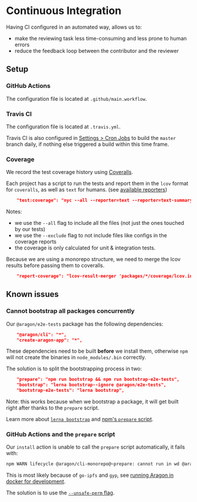 # Continuous Integration

Having CI configured in an automated way, allows us to:

- make the reviewing task less time-consuming and less prone to human errors
- reduce the feedback loop between the contributor and the reviewer

## Setup

### GitHub Actions

The configuration file is located at `.github/main.workflow`.

### Travis CI

The configuration file is located at `.travis.yml`.

Travis CI is also configured in [Settings > Cron Jobs][travis-ci-settings] to build the `master`
branch daily, if nothing else triggered a build within this time frame.

### Coverage

We record the test coverage history using [Coveralls](https://coveralls.io).

Each project has a script to run the tests and report them in the `lcov` format for `coveralls`,
as well as `text` for humans.
(see [available reporters](https://istanbul.js.org/docs/advanced/alternative-reporters/))

```json
    "test:coverage": "nyc --all --reporter=text --reporter=text-summary --reporter=lcovonly --exclude 'config/**' --exclude '**/*.test.js' npm run test"
```

Notes:

- we use the `--all` flag to include all the files (not just the ones touched by our tests)  
- we use the `--exclude` flag to not include files like configs in the coverage reports
- the coverage is only calculated for unit & integration tests.

Because we are using a monorepo structure, we need to merge the lcov results before passing them to
coveralls.

```json
    "report-coverage": "lcov-result-merger 'packages/*/coverage/lcov.info' | coveralls",
```

## Known issues

### Cannot bootstrap all packages concurrently

Our `@aragon/e2e-tests` package has the following dependencies:

```json
    "@aragon/cli": "*",
    "create-aragon-app": "*",
```

These dependencies need to be built **before** we install them, otherwise `npm` will not create
the binaries in `node_modules/.bin` correctly.

The solution is to split the bootstrapping process in two:

```json
    "prepare": "npm run bootstrap && npm run bootstrap-e2e-tests",
    "bootstrap": "lerna bootstrap--ignore @aragon/e2e-tests",
    "bootstrap-e2e-tests": "lerna bootstrap",
```

Note: this works because when we bootstrap a package, it will get built right after thanks to the
`prepare` script.

Learn more about [`lerna bootstrap`](https://github.com/lerna/lerna/tree/master/commands/bootstrap#readme)
and [npm's `prepare` script](https://docs.npmjs.com/misc/scripts).

### GitHub Actions and the `prepare` script

Our `install` action is unable to call the `prepare` script automatically, it fails with:

```sh
npm WARN lifecycle @aragon/cli-monorepo@~prepare: cannot run in wd @aragon/cli-monorepo@ npm run bootstrap && npm run bootstrap-e2e-tests (wd=/github/workspace)
```

This is most likely because of `go-ipfs` and `gyp`, see [running Aragon in docker for development](https://github.com/aragon/aragon-cli/issues/374).

The solution is to use the [`--unsafe-perm` flag](https://docs.npmjs.com/misc/config#unsafe-perm).

[travis-ci-settings]: https://travis-ci.org/aragon/aragon-cli/settings
